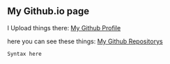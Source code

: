 ## My Github.io page

I Upload things there: 
[My Github Profile](https://github.com/TerrificTable/)

here you can see these things: 
[My Github Repositorys](https://github.com/TerrificTable?tab=repositories)

```markdown
Syntax here
```

